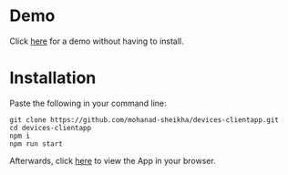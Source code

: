 # Demo
Click [here](https://tender-mccarthy-a260d4.netlify.app) for a demo without having to install.

# Installation
Paste the following in your command line:

	git clone https://github.com/mohanad-sheikha/devices-clientapp.git
	cd devices-clientapp
	npm i
	npm run start

Afterwards, click [here](http://localhost:8080) to view the App in your browser.